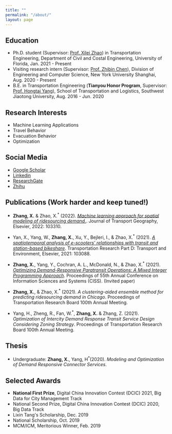 ```yaml
---
title: ""
permalink: "/about/"
layout: page
---
```


## Education

- Ph.D. student (Supervisor: [Prof. Xilei Zhao](https://www.essie.ufl.edu/people/name/xilei-zhao/))  in Transportation Engineering, Department of Civil and Costal Engineering, University of Florida, Jan. 2021 - Present
- Visiting research intern (Supervisor: [Prof. Zhibin Chen](https://shanghai.nyu.edu/academics/faculty/directory/zhibin-chen)), Division of Engineering and Computer Science, New York University Shanghai, Aug. 2020 - Present
- B.E. in Transportation Engineering (**Tianyou Honor Program**, Supervisor: [Prof. Hongtai Yang](https://faculty.swjtu.edu.cn/yanghongtai/en/index.htm)), School of Transportation and Logistics, Southwest Jiaotong University, Aug. 2016 - Jun. 2020

## Research Interests
- Machine Learning Applications
- Travel Behavior
- Evacuation Behavior
- Optimization

## Social Media

 - [Google Scholar](https://scholar.google.com/citations?hl=zh-CN&user=VpVo0MQAAAAJ)
 - [Linkedin](https://www.linkedin.com/in/xiaojian-zhang-16a89a1b6/)
 - [ResearchGate](https://www.researchgate.net/profile/Xiaojian-Zhang-8)
 - [Zhihu](https://www.zhihu.com/people/xie-xie-nong-35-99)

## Publications (Work harder and keep tuned!)
- **Zhang, X.** & Zhao, X.<sup>*</sup> (2022). [*Machine learning approach for spatial modeling of ridesourcing demand.*](https://www.sciencedirect.com/science/article/pii/S0966692322000333).  Journal of Transport Geography, Elsevier, 2022: 103310.

- Yan, X., Yang, W., **Zhang, X.**, Xu, Y., Bejleri, I., & Zhao, X.<sup>*</sup> (2021). [*A spatiotemporal analysis of e-scooters’ relationships with transit and station-based bikeshare*](https://www.sciencedirect.com/science/article/pii/S1361920921003849).  Transportation Research Part D: Transport and Environment, Elsevier, 2021: 103088.

- **Zhang, X.**, Yang, Y., Cochran, A. L., McDonald, N., & Zhao, X.<sup>*</sup> (2021). [*Optimizing Demand-Responsive Paratransit Operations: A Mixed Integer Programming Approach*](https://ieeexplore.ieee.org/abstract/document/9400283). Proceedings of 55th Annual Conference on Information Sciences and Systems (CISS). (Invited paper)

- **Zhang, X.**, & Zhao, X.<sup>*</sup> (2021). _A clustering-aided ensemble method for predicting ridesourcing demand in Chicago_. Proceedings of Transportation Research Board 100th Annual Meeting.

- Yang, H., Zheng, R., Fan, W.<sup>*</sup>, **Zhang, X.** & Zhang, Z. (2021). _Optimization of Intercity Demand Response Transit Service Design Considering Zoning Strategy_. Proceedings of Transportation Research Board 100th Annual Meeting.

## Thesis
- Undergraduate: **Zhang, X.**, Yang, H<sup>*</sup>(2020). _Modeling and Optimization of Demand Responsive Connector Services_. 


## Selected Awards
- **National First Prize**, Digital China Innovation Contest (DCIC) 2021, Big Data for City Management Track
- National Second Prize, Digital China Innovation Contest (DCIC) 2020, Big Data Track
- Lixin Tang's Scholarship, Dec. 2019
- National Scholarship, Oct. 2019
- MCM/ICM, Meritorious Winner, Feb. 2019
